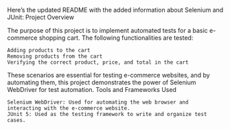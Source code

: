 Here’s the updated README with the added information about Selenium and JUnit:
Project Overview

The purpose of this project is to implement automated tests for a basic e-commerce shopping cart. The following functionalities are tested:

    Adding products to the cart
    Removing products from the cart
    Verifying the correct product, price, and total in the cart


These scenarios are essential for testing e-commerce websites, and by automating them, this project demonstrates the power of Selenium WebDriver for test automation.
Tools and Frameworks Used

    Selenium WebDriver: Used for automating the web browser and interacting with the e-commerce website.
    JUnit 5: Used as the testing framework to write and organize test cases.
